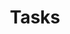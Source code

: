 ---
title: "Tasks"
linkTitle: "Tasks"
description: "Data types used for working with Tasks."
weight: 1
---